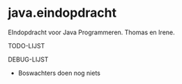java.eindopdracht
=================

EIndopdracht voor Java Programmeren. Thomas en Irene.

TODO-LIJST

DEBUG-LIJST

- Boswachters doen nog niets
